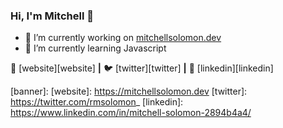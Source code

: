 ### Hi, I'm Mitchell 👋


- 🔭 I’m currently working on [mitchellsolomon.dev](http://mitchellsolomon.dev)
- 🌱 I’m currently learning Javascript

🏡 [website][website] **|** 
🐦 [twitter][twitter] **|** 
👔 [linkedin][linkedin]

[banner]: 
[website]: https://mitchellsolomon.dev
[twitter]: https://twitter.com/rmsolomon_
[linkedin]: https://www.linkedin.com/in/mitchell-solomon-2894b4a4/

<!--
**rmsolomon/rmsolomon** is a ✨ _special_ ✨ repository because its `README.md` (this file) appears on your GitHub profile.

Here are some ideas to get you started:

- 🔭 I’m currently working on ...
- 🌱 I’m currently learning ...
- 👯 I’m looking to collaborate on ...
- 🤔 I’m looking for help with ...
- 💬 Ask me about ...
- 📫 How to reach me: ...
- 😄 Pronouns: ...
- ⚡ Fun fact: ...
-->
